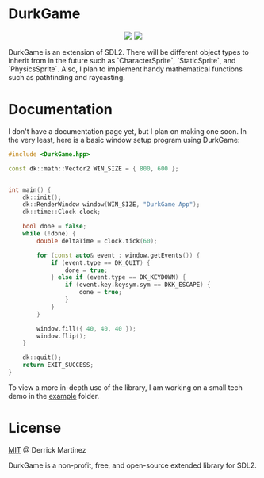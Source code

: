# DurkGame
<p align="center">
  <img src="https://img.shields.io/badge/license-MIT-blue.svg">
  <a href="https://app.codacy.com/gh/durkisneer1/DurkGame/dashboard?utm_source=gh&utm_medium=referral&utm_content=&utm_campaign=Badge_grade"><img src="https://app.codacy.com/project/badge/Grade/17028e01d32f4441be4bd5e37edb94ce"/></a>
</p>
DurkGame is an extension of SDL2. There will be different object types to inherit from in the future such as `CharacterSprite`, `StaticSprite`, and `PhysicsSprite`. Also, I plan to implement handy mathematical functions such as pathfinding and raycasting.

# Documentation
I don't have a documentation page yet, but I plan on making one soon.
In the very least, here is a basic window setup program using DurkGame:
```c++
#include <DurkGame.hpp>

const dk::math::Vector2 WIN_SIZE = { 800, 600 };


int main() {
    dk::init();
    dk::RenderWindow window(WIN_SIZE, "DurkGame App");
    dk::time::Clock clock;

    bool done = false;
    while (!done) {
        double deltaTime = clock.tick(60);

        for (const auto& event : window.getEvents()) {
            if (event.type == DK_QUIT) {
                done = true;
            } else if (event.type == DK_KEYDOWN) {
                if (event.key.keysym.sym == DKK_ESCAPE) {
                    done = true;
                }
            }
        }

        window.fill({ 40, 40, 40 });
        window.flip();
    }

    dk::quit();
    return EXIT_SUCCESS;
}
```
To view a more in-depth use of the library, I am working on a small tech demo in the [example](https://github.com/durkisneer1/DurkGame/tree/main/example) folder.

# License
[MIT](LICENSE) @ Derrick Martinez

DurkGame is a non-profit, free, and open-source extended library for SDL2.
